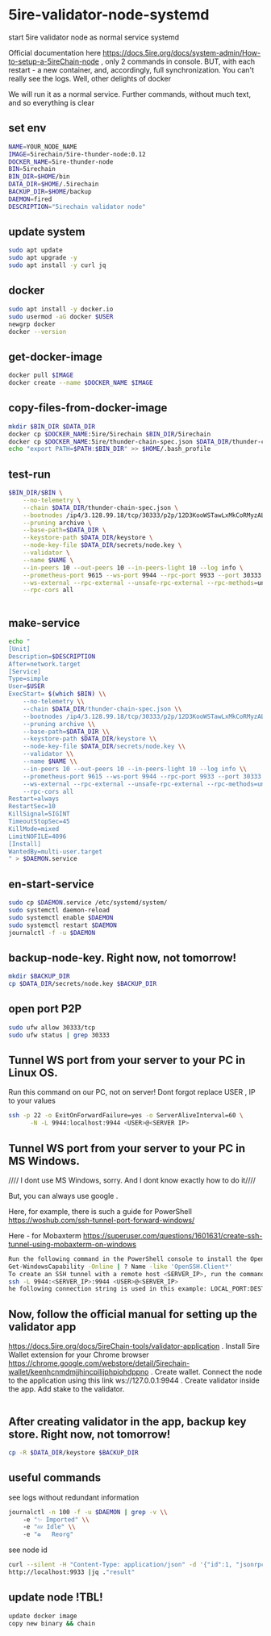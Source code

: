 # 5ire-validator-node-systemd

start 5ire validator node as normal service systemd


Official documentation here https://docs.5ire.org/docs/system-admin/How-to-setup-a-5ireChain-node , only 2 commands in console. BUT, with each restart - a new container, and, accordingly, full synchronization. You can't really see the logs. Well, other delights of docker

We will run it as a normal service.
Further commands, without much text, and so everything is clear


## set env
```bash
NAME=YOUR_NODE_NAME
IMAGE=5irechain/5ire-thunder-node:0.12
DOCKER_NAME=5ire-thunder-node
BIN=5irechain 
BIN_DIR=$HOME/bin
DATA_DIR=$HOME/.5irechain
BACKUP_DIR=$HOME/backup
DAEMON=fired                
DESCRIPTION="5irechain validator node"
```

## update system 
```bash
sudo apt update
sudo apt upgrade -y
sudo apt install -y curl jq
```


## docker 
```bash
sudo apt install -y docker.io
sudo usermod -aG docker $USER
newgrp docker
docker --version
```

## get-docker-image 
```bash
docker pull $IMAGE
docker create --name $DOCKER_NAME $IMAGE
```

## copy-files-from-docker-image
```bash
mkdir $BIN_DIR $DATA_DIR
docker cp $DOCKER_NAME:5ire/5irechain $BIN_DIR/5irechain
docker cp $DOCKER_NAME:5ire/thunder-chain-spec.json $DATA_DIR/thunder-chain-spec.json
echo "export PATH=$PATH:$BIN_DIR" >> $HOME/.bash_profile
```

## test-run
```bash
$BIN_DIR/$BIN \
    --no-telemetry \
    --chain $DATA_DIR/thunder-chain-spec.json \
    --bootnodes /ip4/3.128.99.18/tcp/30333/p2p/12D3KooWSTawLxMkCoRMyzALFegVwp7YsNVJqh8D2p7pVJDqQLhm \
    --pruning archive \
    --base-path=$DATA_DIR \
    --keystore-path $DATA_DIR/keystore \
    --node-key-file $DATA_DIR/secrets/node.key \
    --validator \
    --name $NAME \
    --in-peers 10 --out-peers 10 --in-peers-light 10 --log info \
    --prometheus-port 9615 --ws-port 9944 --rpc-port 9933 --port 30333 \
    --ws-external --rpc-external --unsafe-rpc-external --rpc-methods=unsafe \
    --rpc-cors all
  

```

## make-service
```bash
echo "
[Unit]
Description=$DESCRIPTION
After=network.target
[Service]
Type=simple
User=$USER
ExecStart= $(which $BIN) \\
    --no-telemetry \\
    --chain $DATA_DIR/thunder-chain-spec.json \\
    --bootnodes /ip4/3.128.99.18/tcp/30333/p2p/12D3KooWSTawLxMkCoRMyzALFegVwp7YsNVJqh8D2p7pVJDqQLhm \\
    --pruning archive \\
    --base-path=$DATA_DIR \\
    --keystore-path $DATA_DIR/keystore \\
    --node-key-file $DATA_DIR/secrets/node.key \\
    --validator \\
    --name $NAME \\
    --in-peers 10 --out-peers 10 --in-peers-light 10 --log info \\
    --prometheus-port 9615 --ws-port 9944 --rpc-port 9933 --port 30333 \\
    --ws-external --rpc-external --unsafe-rpc-external --rpc-methods=unsafe \\
    --rpc-cors all
Restart=always
RestartSec=10
KillSignal=SIGINT
TimeoutStopSec=45
KillMode=mixed 
LimitNOFILE=4096
[Install]
WantedBy=multi-user.target
" > $DAEMON.service
```

## en-start-service
```bash
sudo cp $DAEMON.service /etc/systemd/system/
sudo systemctl daemon-reload
sudo systemctl enable $DAEMON
sudo systemctl restart $DAEMON
journalctl -f -u $DAEMON
```

## backup-node-key. Right now, not tomorrow!
```bash
mkdir $BACKUP_DIR
cp $DATA_DIR/secrets/node.key $BACKUP_DIR
```

## open port P2P
```bash
sudo ufw allow 30333/tcp
sudo ufw status | grep 30333
```

## Tunnel WS port from your server to your PC in Linux OS. 
Run this command on our PC, not on server! Dont forgot replace USER , IP to your values
```bash
ssh -p 22 -o ExitOnForwardFailure=yes -o ServerAliveInterval=60 \
      -N -L 9944:localhost:9944 <USER>@<SERVER IP>
```

## Tunnel WS port from your server to your PC in MS Windows.
//// I dont use MS Windows, sorry. And I dont know exactly how to do it////

But, you can always use google . 

Here, for example, there is such a guide for PowerShell https://woshub.com/ssh-tunnel-port-forward-windows/

Here - for Mobaxterm https://superuser.com/questions/1601631/create-ssh-tunnel-using-mobaxterm-on-windows

```bash
Run the following command in the PowerShell console to install the OpenSSH client on Windows 10/11 or Windows Server 2022/2019:
Get-WindowsCapability -Online | ? Name -like 'OpenSSH.Client*'
To create an SSH tunnel with a remote host <SERVER_IP>, run the command:
ssh -L 9944:<SERVER_IP>:9944 <USER>@<SERVER_IP>
he following connection string is used in this example: LOCAL_PORT:DESTINATION_IP:DESTINATION_PORT and USER@DESTINATION_IP (the username and address of the remote SSH server)
```


## Now, follow the official manual for setting up the validator app
https://docs.5ire.org/docs/5ireChain-tools/validator-application . Install 5ire Wallet extension for your Chrome browser https://chrome.google.com/webstore/detail/5irechain-wallet/keenhcnmdmjjhincpilijphpiohdppno . Create wallet. Connect the node to the application using this link ws://127.0.0.1:9944 . Create validator inside the app. Add stake to the validator. 
```bash

```
## After creating validator in the app, backup key store. Right now, not tomorrow!
```bash
cp -R $DATA_DIR/keystore $BACKUP_DIR
```


##  useful commands
see logs without redundant information
```bash
journalctl -n 100 -f -u $DAEMON | grep -v \\
    -e "✨ Imported" \\
    -e "💤 Idle" \\
    -e "♻ ️  Reorg"
```

see node id 
```bash
curl --silent -H "Content-Type: application/json" -d '{"id":1, "jsonrpc":"2.0", "method": "system_localPeerId" }' \
http://localhost:9933 |jq ."result" 
```

## update node !TBL! 
```bash
update docker image
copy new binary && chain
```

